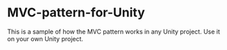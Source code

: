 # MVC-pattern-for-Unity
This is a sample of how the MVC pattern works in any Unity project. Use it on your own Unity project. 

